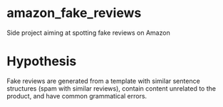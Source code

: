 # amazon_fake_reviews
Side project aiming at spotting fake reviews on Amazon

# Hypothesis
Fake reviews are generated from a template with similar sentence structures (spam with similar reviews), contain content unrelated to the product, and have common grammatical errors.
